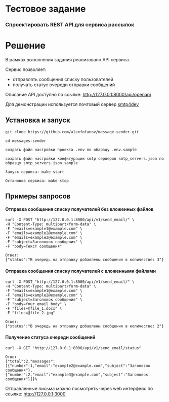 # Тестовое задание
### Спроектировать REST API для сервиса рассылок

# Решение
В рамках выполнения задания реализовано API сервиса.

Сервис позволяет:
- отправлять сообщения списку пользователей
- получать статус очереди отправки сообщений

Описание API доступно по ссылке: http://127.0.0.1:8000/api/openapi

Для демонстрации используется почтовый сервер [smtp4dev](https://github.com/rnwood/smtp4dev) 

## Установка и запуск
```
git clone https://github.com/alexfofanov/message-sender.git

cd messages-sender

создать файл настройки проекта .env по обарзцу .env.sample

создать файл настройки конфигурации smtp серверов smtp_servers.json по образцу smtp_servers.json.sample

Запуск сервиса: make start

Остановка сервиса: make stop
```

## Примеры запросов

#### Отправка сообщения списку получателей без вложенных файлов
```
curl -X POST "http://127.0.0.1:8000/api/v1/send_email/" \
-H "Content-Type: multipart/form-data" \
-F "emails=example1@example.com" \
-F "emails=example2@example.com" \
-F "emails=example3@example.com" \
-F "subject=Заголовок сообщения" \
-F "body=Текст сообщения"
```
```
Ответ:
{"status":"В очередь на отправку добавлены сообщения в количестве: 3"}
```
#### Отправка сообщения списку получателей с вложенными файлами
```
curl -X POST "http://127.0.0.1:8000/api/v1/send_email/" \
-H "Content-Type: multipart/form-data" \
-F "emails=example1@example.com" \
-F "emails=example2@example.com" \
-F "subject=Заголовок сообщения" \
-F "body=Your email body" \
-F "files=@file_1.docx" \
-F "files=@file_2.jpg"
```
```
Ответ:
{"status":"В очередь на отправку добавлены сообщения в количестве: 2"}
```
#### Получение статуса очереди сообщений
```
curl -X GET "http://127.0.0.1:8000/api/v1/send_email/status"
```
```
Ответ
{"total":2,"messages":[{"number":1,"email":"example2@example.com","subject":"Заголовок сообщения"},{"number":2,"email":"example3@example.com","subject":"Заголовок сообщения"}]}% 
```

Отправленные письма можно посмотреть через web интерфейс по ссылке: http://127.0.0.1:3000

